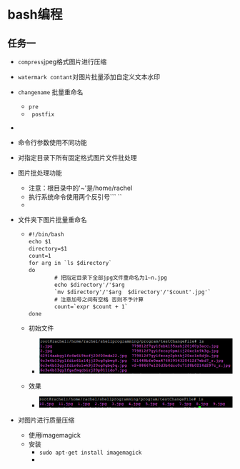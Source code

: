# bash编程

## 任务一

* `compress`jpeg格式图片进行压缩

* `watermark contant`对图片批量添加自定义文本水印

* `changename` 批量重命名
  * `pre`
  * ` postfix`

* ​

* 命令行参数使用不同功能

* 对指定目录下所有固定格式图片文件批处理

* 图片批处理功能
  * 注意：根目录中的'~'是/home/rachel
  * 执行系统命令使用两个反引号``` ``
  * ​

* 文件夹下图片批量重命名

  * ```shell
    #!/bin/bash
    echo $1
    directory=$1
    count=1
    for arg in `ls $directory`
    do
            # 把指定目录下全部jpg文件重命名为1~n.jpg
            echo $directory'/'$arg
            `mv $directory'/'$arg  $directory'/'$count'.jpg'`
            # 注意加号之间有空格 否则不予计算
            count=`expr $count + 1`
    done
    ```

  * 初始文件

    * ![1](1.png)

  * 效果

    * ![2](2.png)

* 对图片进行质量压缩

  * 使用imagemagick
  * 安装
    * `sudo apt-get install imagemagick`
    * ​